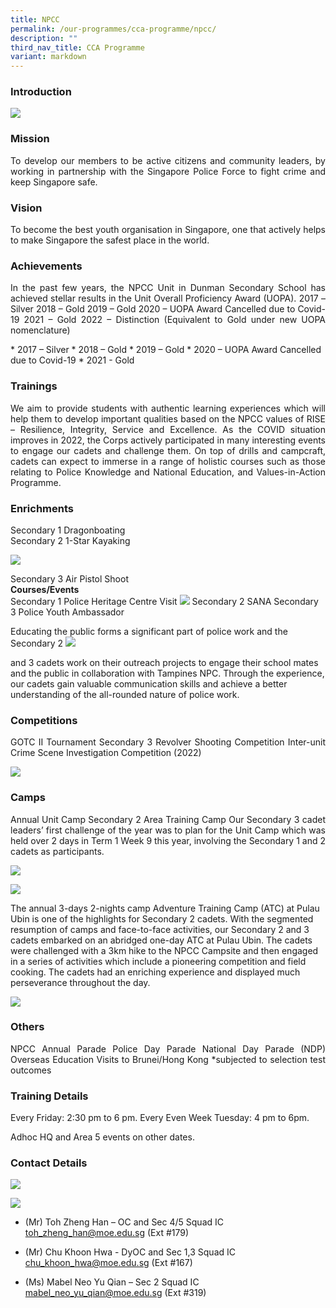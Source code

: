 ```yaml
---
title: NPCC
permalink: /our-programmes/cca-programme/npcc/
description: ""
third_nav_title: CCA Programme
variant: markdown
---
```

### Introduction

![](/images/CCA%20Photos/NPCC/NPCC_Members_2021.jpg)

### Mission

<p style="text-align: justify;">To develop our members to be active citizens and community leaders, by working in partnership with the Singapore Police Force to fight crime and keep Singapore safe.</p>

### Vision

<p style="text-align: justify;">To become the best youth organisation in Singapore, one that actively helps to make Singapore the safest place in the world.</p>

### Achievements

<p style="text-align: justify;">In the past few years, the NPCC Unit in Dunman Secondary School has achieved stellar results in the Unit Overall Proficiency Award (UOPA).
2017 – Silver
2018 – Gold
2019 – Gold
2020 – UOPA Award Cancelled due to Covid-19
2021 – Gold
2022 – Distinction (Equivalent to Gold under new UOPA nomenclature)
</p>
*   2017 – Silver
*   2018 – Gold
*   2019 – Gold
*   2020 – UOPA Award Cancelled due to Covid-19
*   2021 - Gold


### Trainings

<p style="text-align: justify;">We aim to provide students with authentic learning experiences which will help them to develop important qualities based on the NPCC values of RISE – Resilience, Integrity, Service and Excellence.
As the COVID situation improves in 2022, the Corps actively participated in many interesting events to engage our cadets and challenge them. On top of drills and campcraft, cadets can expect to immerse in a range of holistic courses such as those relating to Police Knowledge and National Education, and Values-in-Action Programme. </p>

### Enrichments
<p style="text-align: justify;">Secondary 1 Dragonboating<br>
Secondary 2 1-Star Kayaking<br>
	
![](/images/CCA%20Photos/NPCC/npcc_2023_img1.jpg)
	
Secondary 3 Air Pistol Shoot<br>
**Courses/Events**    
Secondary 1 Police Heritage Centre Visit
![](/images/CCA%20Photos/NPCC/npcc_2023_img2.jpg)
Secondary 2 SANA
Secondary 3 Police Youth Ambassador
	
Educating the public forms a significant part of police work and the Secondary 2
![](/images/CCA%20Photos/NPCC/npcc_2023_img3.jpg)
	
and 3 cadets work on their outreach projects to engage their school mates and the public in collaboration with Tampines NPC. Through the experience, our cadets gain valuable communication skills and achieve a better understanding of the all-rounded nature of police work.</p><p> 
### Competitions
</p><p style="text-align: justify;">GOTC II Tournament 
Secondary 3 Revolver Shooting Competition
Inter-unit Crime Scene Investigation Competition (2022)
	
![](/images/CCA%20Photos/NPCC/npcc_2023_img4.jpg)

### Camps
</p><p style="text-align: justify;">Annual Unit Camp
Secondary 2 Area Training Camp
Our Secondary 3 cadet leaders’ first challenge of the year was to plan for the Unit Camp which was held over 2 days in Term 1 Week 9 this year, involving the Secondary 1 and 2 cadets as participants. 

![](/images/CCA%20Photos/NPCC/npcc_2023_img5.jpg)

![](/images/CCA%20Photos/NPCC/npcc_2023_img6.jpg)
	
The annual 3-days 2-nights camp Adventure Training Camp (ATC) at Pulau Ubin is one of the highlights for Secondary 2 cadets. With the segmented resumption of camps and face-to-face activities, our Secondary 2 and 3 cadets embarked on an abridged one-day ATC at Pulau Ubin. The cadets were challenged with a 3km hike to the NPCC Campsite and then engaged in a series of activities which include a pioneering competition and field cooking. The cadets had an enriching experience and displayed much perseverance throughout the day.

![](/images/CCA%20Photos/NPCC/npcc_2023_img7.jpg)
	 
### Others
</p><p style="text-align: justify;">NPCC Annual Parade
Police Day Parade
National Day Parade (NDP)
Overseas Education Visits to Brunei/Hong Kong
*subjected to selection test outcomes

### Training Details
</p><p style="text-align: justify;">Every Friday: 2:30 pm to 6 pm.
Every Even Week Tuesday: 4 pm to 6pm.

Adhoc HQ and Area 5 events on other dates.

### Contact Details</p><p style="text-align: justify;">
![](/images/CCA%20Photos/NPCC/npcc_2023_img8.jpg)
	
![](/images/CCA%20Photos/NPCC/npcc_2023_img9.jpg)
*   (Mr) Toh Zheng Han – OC and Sec 4/5 Squad IC
[toh\_zheng\_han@moe.edu.sg](mailto:toh_zheng_han@moe.edu.sg)&nbsp;(Ext #179)

*   (Mr) Chu Khoon Hwa - DyOC and Sec 1,3 Squad IC
[chu\_khoon\_hwa@moe.edu.sg](mailto:chu_khoon_hwa@moe.edu.sg)&nbsp;(Ext #167)

*   (Ms) Mabel Neo Yu Qian – Sec 2 Squad IC
[mabel\_neo\_yu\_qian@moe.edu.sg](mailto:mabel_neo_yu_qian@moe.edu.sg)&nbsp;(Ext #319)</p>